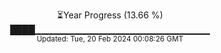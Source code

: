 <p align="center">
⏳Year Progress (13.66 %)<br>
████▁▁▁▁▁▁▁▁▁▁▁▁▁▁▁▁▁▁▁▁▁▁▁▁▁▁ <br>
<sub>Updated: Tue, 20 Feb 2024 00:08:26 GMT</sub>
</p>

